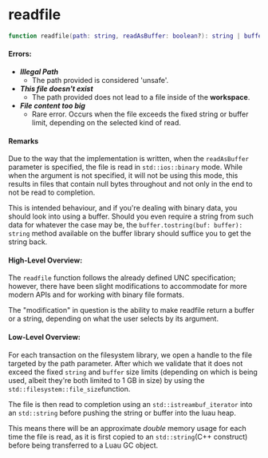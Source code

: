 
# readfile

```lua
function readfile(path: string, readAsBuffer: boolean?): string | buffer
```

#### Errors:

* _**Illegal Path**_
  * The path provided is considered 'unsafe'.
* _**This file doesn't exist**_
  * The path provided does not lead to a file inside of the **workspace**.
* _**File content too big**_
  * Rare error. Occurs when the file exceeds the fixed string or buffer limit, depending on the selected kind of read.

#### Remarks

Due to the way that the implementation is written, when the `readAsBuffer` parameter is specified, the file is read in `std::ios::binary` mode.
While when the argument is not specified, it will not be using this mode, this results in files that contain null bytes throughout and not only in the end to not be read to completion.

This is intended behaviour, and if you're dealing with binary data, you should look into using a buffer. Should you even require a string from such data for whatever the case may be, the `buffer.tostring(buf: buffer): string` method available on the buffer library should suffice you to get the string back.

#### High-Level Overview:

The `readfile` function follows the already defined UNC specification; however, there have been slight modifications to accommodate for more modern APIs and for working with binary file formats.

The "modification" in question is the ability to make readfile return a buffer or a string, depending on what the user selects by its argument.

#### Low-Level Overview:

For each transaction on the filesystem library, we open a handle to the file targeted by the path parameter. After which we validate that it does not exceed the fixed `string` and `buffer` size limits (depending on which is being used, albeit they're both limited to 1 GB in size) by using the `std::filesystem::file_size`function.

The file is then read to completion using an `std::istreambuf_iterator` into an `std::string` before pushing the string or buffer into the luau heap.

This means there will be an approximate _double_ memory usage for each time the file is read, as it is first copied to an `std::string`(C++ construct) before being transferred to a Luau GC object.

